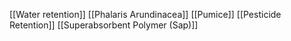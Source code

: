 [[Water retention]]
[[Phalaris Arundinacea]]
[[Pumice]]
[[Pesticide Retention]]
[[Superabsorbent Polymer (Sap)]]
